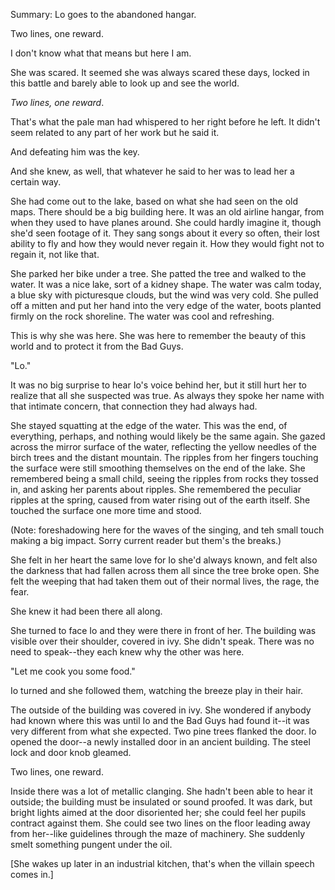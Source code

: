 Summary: Lo goes to the abandoned hangar.

Two lines, one reward. 

I don't know what that means but here I am. 

She was scared. It seemed she was always scared these days, locked in this battle and barely able to look up and see the world. 

_Two lines, one reward_. 

That's what the pale man had whispered to her right before he left.  It didn't seem related to any part of her work but he said it. 

And defeating him was the key. 

And she knew, as well, that whatever he said to her was to lead her a certain way.  

She had come out to the lake, based on what she had seen on the old maps.  There should be a big building here.  It was an old airline hangar, from when they used to have planes around.  She could hardly imagine it, though she'd seen footage of it.  They sang songs about it every so often, their lost ability to fly and how they would never regain it. How they would fight not to regain it, not like that.  

She parked her bike under a tree. She patted the tree and walked to the water.  It was a nice lake, sort of a kidney shape.  The water was calm today, a blue sky with picturesque clouds, but the wind was very cold.  She pulled off a mitten and put her hand into the very edge of the water, boots planted firmly on the rock shoreline.  The water was cool and refreshing. 

This is why she was here.  She was here to remember the beauty of this world and to protect it from the Bad Guys.  

"Lo."

It was no big surprise to hear Io's voice behind her, but it still hurt her to realize that all she suspected was true.  As always they spoke her name with that intimate concern, that connection they had always had.  

She stayed squatting at the edge of the water.  This was the end, of everything, perhaps, and nothing would likely be the same again.  She gazed across the mirror surface of the water, reflecting the yellow needles of the birch trees and the distant mountain.  The ripples from her fingers touching the surface were still smoothing themselves on the end of the lake.  She remembered being a small child, seeing the ripples from rocks they tossed in, and asking her parents about ripples. She remembered the peculiar ripples at the spring, caused from water rising out of the earth itself.  She touched the surface one more time and stood. 

(Note: foreshadowing here for the waves of the singing, and teh small touch making a big impact. Sorry current reader but them's the breaks.)

She felt in her heart the same love for Io she'd always known, and felt also the darkness that had fallen across them all since the tree broke open.  She felt the weeping that had taken them out of their normal lives, the rage, the fear.  

She knew it had been there all along. 

She turned to face Io and they were there in front of her.  The building was visible over their shoulder, covered in ivy.  She didn't speak. There was no need to speak--they each knew why the other was here. 

"Let me cook you some food."

Io turned and she followed them, watching the breeze play in their hair. 

The outside of the building was covered in ivy.  She wondered if anybody had known where this was until Io and the Bad Guys had found it--it was very different from what she expected.  Two pine trees flanked the door. Io opened the door--a newly installed door in an ancient building. The steel lock and door knob gleamed. 

Two lines, one reward.  

Inside there was a lot of metallic clanging.  She hadn't been able to hear it outside; the building must be insulated or sound proofed.  It was dark, but bright lights aimed at the door disoriented her; she could feel her pupils contract against them.  She could see two lines on the floor leading away from her--like guidelines through the maze of machinery.  She suddenly smelt something pungent under the oil. 

[She wakes up later in an industrial kitchen, that's when the villain speech comes in.]